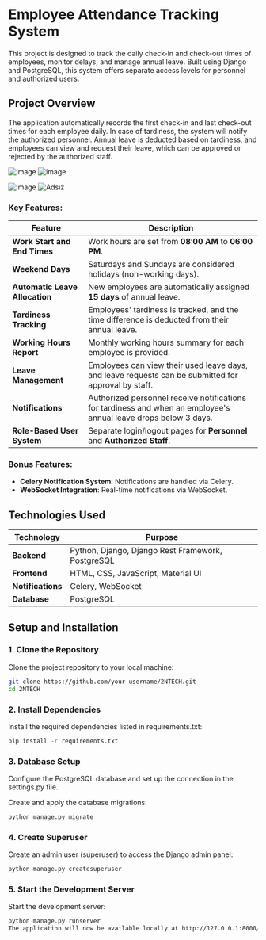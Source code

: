# Employee Attendance Tracking System

This project is designed to track the daily check-in and check-out times of employees, monitor delays, and manage annual leave. Built using Django and PostgreSQL, this system offers separate access levels for personnel and authorized users.

## Project Overview

The application automatically records the first check-in and last check-out times for each employee daily. In case of tardiness, the system will notify the authorized personnel. Annual leave is deducted based on tardiness, and employees can view and request their leave, which can be approved or rejected by the authorized staff.

![image](https://github.com/user-attachments/assets/8aa367c9-9a49-4e7b-940a-a6e22ec418ec)
![image](https://github.com/user-attachments/assets/de7e1f8b-eb66-4b40-b997-76bda2aeed1e)

![image](https://github.com/user-attachments/assets/dea4aecf-7e61-4970-85d9-1f99eb7cdb5a)
![Adsız](https://github.com/user-attachments/assets/efbb0c17-a856-429b-995e-7750ca06c9ad)


### Key Features:

| **Feature**                    | **Description**                                                                                                      |
| ------------------------------ | -------------------------------------------------------------------------------------------------------------------- |
| **Work Start and End Times**    | Work hours are set from **08:00 AM** to **06:00 PM**.                                                                  |
| **Weekend Days**                | Saturdays and Sundays are considered holidays (non-working days).                                                     |
| **Automatic Leave Allocation**  | New employees are automatically assigned **15 days** of annual leave.                                                |
| **Tardiness Tracking**          | Employees' tardiness is tracked, and the time difference is deducted from their annual leave.                         |
| **Working Hours Report**        | Monthly working hours summary for each employee is provided.                                                         |
| **Leave Management**            | Employees can view their used leave days, and leave requests can be submitted for approval by staff.                  |
| **Notifications**               | Authorized personnel receive notifications for tardiness and when an employee's annual leave drops below 3 days.       |
| **Role-Based User System**      | Separate login/logout pages for **Personnel** and **Authorized Staff**.                                               |

### Bonus Features:
- **Celery Notification System**: Notifications are handled via Celery.
- **WebSocket Integration**: Real-time notifications via WebSocket.

## Technologies Used

| **Technology**              | **Purpose**                                                                                                           |
| --------------------------- | --------------------------------------------------------------------------------------------------------------------- |
| **Backend**                 | Python, Django, Django Rest Framework, PostgreSQL                                                                     |
| **Frontend**                | HTML, CSS, JavaScript, Material UI                                                                                     |
| **Notifications**           | Celery, WebSocket                                                                                                     |
| **Database**                | PostgreSQL                                                                                                            |

## Setup and Installation

### 1. Clone the Repository

Clone the project repository to your local machine:

```bash
git clone https://github.com/your-username/2NTECH.git
cd 2NTECH
```

### 2. Install Dependencies
Install the required dependencies listed in requirements.txt:


```bash
pip install -r requirements.txt
```

### 3. Database Setup
Configure the PostgreSQL database and set up the connection in the settings.py file.

Create and apply the database migrations:
```bash
python manage.py migrate
```

### 4. Create Superuser
Create an admin user (superuser) to access the Django admin panel:
```bash
python manage.py createsuperuser
```

### 5. Start the Development Server
Start the development server:
```bash
python manage.py runserver
The application will now be available locally at http://127.0.0.1:8000/.
```



